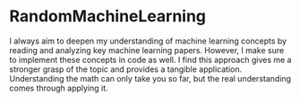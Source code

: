 # RandomMachineLearning

I always aim to deepen my understanding of machine learning concepts by reading and analyzing key machine learning papers. However, I make sure to implement these concepts in code as well. I find this approach gives me a stronger grasp of the topic and provides a tangible application. Understanding the math can only take you so far, but the real understanding comes through applying it.
